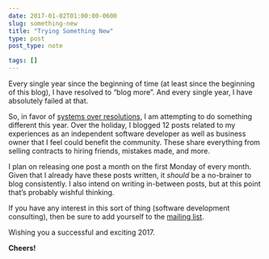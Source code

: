 ```yaml
---
date: 2017-01-02T01:00:00-0600
slug: something-new
title: "Trying Something New"
type: post
post_type: note

tags: []
---
```

Every single year since the beginning of time (at least since the beginning of this blog), I have resolved to “blog more”. And every single year, I have absolutely failed at that.


So, in favor of [systems over resolutions](http://www.businessinsider.com/set-goals-not-resolutions-tim-ferriss-2016-12), I am attempting to do something different this year. Over the holiday, I blogged 12 posts related to my experiences as an independent software developer as well as business owner that I feel could benefit the community. These share everything from selling contracts to hiring friends, mistakes made, and more.


I plan on releasing one post a month on the first Monday of every month. Given that I already have these posts written, it *should* be a no-brainer to blog consistently. I also intend on writing in-between posts, but at this point that’s probably wishful thinking.


If you have any interest in this sort of thing (software development consulting), then be sure to add yourself to the [mailing list](http://brandontreb.us3.list-manage1.com/subscribe?u=66135759856eefe4f6dcec97c&id=ef6c358d78).


Wishing you a successful and exciting 2017.


**Cheers!**



